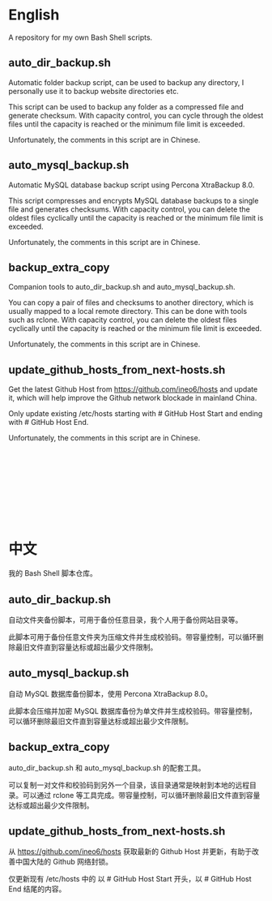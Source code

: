 # English

A repository for my own Bash Shell scripts.

## auto_dir_backup.sh

Automatic folder backup script, can be used to backup any directory, I personally use it to backup website directories etc.

This script can be used to backup any folder as a compressed file and generate checksum. With capacity control, you can cycle through the oldest files until the capacity is reached or the minimum file limit is exceeded.

Unfortunately, the comments in this script are in Chinese.

## auto_mysql_backup.sh

Automatic MySQL database backup script using Percona XtraBackup 8.0.

This script compresses and encrypts MySQL database backups to a single file and generates checksums. With capacity control, you can delete the oldest files cyclically until the capacity is reached or the minimum file limit is exceeded.

Unfortunately, the comments in this script are in Chinese.



## backup_extra_copy

Companion tools to auto_dir_backup.sh and auto_mysql_backup.sh.

You can copy a pair of files and checksums to another directory, which is usually mapped to a local remote directory. This can be done with tools such as rclone. With capacity control, you can delete the oldest files cyclically until the capacity is reached or the minimum file limit is exceeded.

Unfortunately, the comments in this script are in Chinese.


## update_github_hosts_from_next-hosts.sh

Get the latest Github Host from https://github.com/ineo6/hosts and update it, which will help improve the Github network blockade in mainland China.

Only update existing /etc/hosts starting with # GitHub Host Start and ending with # GitHub Host End.

Unfortunately, the comments in this script are in Chinese.

<br>
<br>
<br>
<br>
<br>
<br>
<br>
<br>

# 中文

我的 Bash Shell 脚本仓库。

## auto_dir_backup.sh

自动文件夹备份脚本，可用于备份任意目录，我个人用于备份网站目录等。

此脚本可用于备份任意文件夹为压缩文件并生成校验码。带容量控制，可以循环删除最旧文件直到容量达标或超出最少文件限制。


## auto_mysql_backup.sh

自动 MySQL 数据库备份脚本，使用 Percona XtraBackup 8.0。

此脚本会压缩并加密 MySQL 数据库备份为单文件并生成校验码。带容量控制，可以循环删除最旧文件直到容量达标或超出最少文件限制。


## backup_extra_copy

auto_dir_backup.sh 和 auto_mysql_backup.sh 的配套工具。

可以复制一对文件和校验码到另外一个目录，该目录通常是映射到本地的远程目录。可以通过 rclone 等工具完成。带容量控制，可以循环删除最旧文件直到容量达标或超出最少文件限制。


## update_github_hosts_from_next-hosts.sh

从 https://github.com/ineo6/hosts 获取最新的 Github Host 并更新，有助于改善中国大陆的 Github 网络封锁。

仅更新现有 /etc/hosts 中的 以 # GitHub Host Start 开头，以 # GitHub Host End 结尾的内容。
